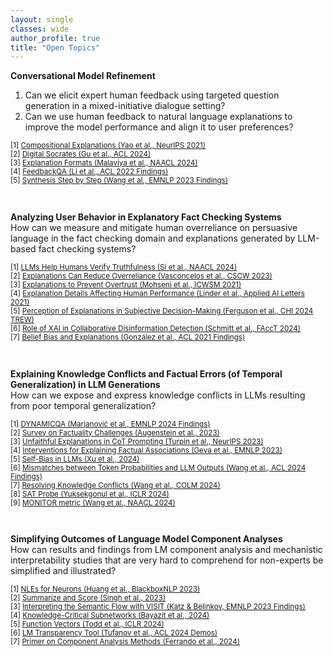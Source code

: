 ```yaml
---
layout: single
classes: wide
author_profile: true
title: "Open Topics"
---
```


<!-- InquAIrer -->
**Conversational Model Refinement**  
1. Can we elicit expert human feedback using targeted question generation in a mixed-initiative dialogue setting?
2. Can we use human feedback to natural language explanations to improve the model performance and align it to user preferences?
<p style="font-size:smaller;">
[1] <a href="https://arxiv.org/abs/2103.10415">Compositional Explanations (Yao et al., NeurIPS 2021)</a><br>
[2] <a href="https://aclanthology.org/2024.acl-long.302/">Digital Socrates (Gu et al., ACL 2024)</a><br>
[3] <a href="https://aclanthology.org/2024.naacl-long.168/">Explanation Formats (Malaviya et al., NAACL 2024)</a><br>
[4] <a href="https://aclanthology.org/2022.findings-acl.75/">FeedbackQA (Li et al., ACL 2022 Findings)</a><br>
[5] <a href="https://aclanthology.org/2023.findings-emnlp.791/">Synthesis Step by Step (Wang et al., EMNLP 2023 Findings)</a>
</p><br>

<!-- ORPEx -->
**Analyzing User Behavior in Explanatory Fact Checking Systems**  
How can we measure and mitigate human overreliance on persuasive language in the fact checking domain and explanations generated by LLM-based fact checking systems?
<p style="font-size:smaller;"> 
[1] <a href="https://aclanthology.org/2024.naacl-long.81/">LLMs Help Humans Verify Truthfulness (Si et al., NAACL 2024)</a><br>
[2] <a href="https://dl.acm.org/doi/10.1145/3579605">Explanations Can Reduce Overreliance (Vasconcelos et al., CSCW 2023)</a><br>
[3] <a href="https://doi.org/10.1609/icwsm.v15i1.18072">Explanations to Prevent Overtrust (Mohseni et al., ICWSM 2021)</a><br>
[4] <a href="https://doi.org/10.1002/ail2.49">Explanation Details Affecting Human Performance (Linder et al., Applied AI Letters 2021)</a><br>
[5] <a href="https://arxiv.org/abs/2404.12558">Perception of Explanations in Subjective Decision-Making (Ferguson et al., CHI 2024 TREW)</a><br>
[6] <a href="https://dl.acm.org/doi/10.1145/3630106.3659031">Role of XAI in Collaborative Disinformation Detection (Schmitt et al., FAccT 2024)</a><br>
[7] <a href="https://aclanthology.org/2021.findings-acl.259/">Belief Bias and Explanations (González et al., ACL 2021 Findings)</a>
</p><br>

<!-- DeLoreason -->
**Explaining Knowledge Conflicts and Factual Errors (of Temporal Generalization) in LLM Generations**  
How can we expose and express knowledge conflicts in LLMs resulting from poor temporal generalization?  
<p style="font-size:smaller;">
[1] <a href="https://arxiv.org/abs/2407.17023">DYNAMICQA (Marjanović et al., EMNLP 2024 Findings)</a><br>
[2] <a href="http://arxiv.org/abs/2310.05189">Survey on Factuality Challenges (Augenstein et al., 2023)</a><br>
[3] <a href="https://openreview.net/forum?id=bzs4uPLXvi">Unfaithful Explanations in CoT Prompting (Turpin et al., NeurIPS 2023)</a><br>
[4] <a href="https://aclanthology.org/2023.emnlp-main.751/">Interventions for Explaining Factual Associations (Geva et al., EMNLP 2023)</a><br>
[5] <a href="https://arxiv.org/abs/2402.11436">Self-Bias in LLMs (Xu et al., 2024)</a><br>
[6] <a href="https://aclanthology.org/2024.findings-acl.441">Mismatches between Token Probabilities and LLM Outputs (Wang et al., ACL 2024 Findings)</a><br>
[7] <a href="http://arxiv.org/abs/2310.00935">Resolving Knowledge Conflicts (Wang et al., COLM 2024)</a><br>
[8] <a href="https://openreview.net/forum?id=gfFVATffPd">SAT Probe (Yuksekgonul et al., ICLR 2024)</a><br>
[9] <a href="https://aclanthology.org/2024.naacl-long.46/">MONITOR metric (Wang et al., NAACL 2024)</a>
</p><br>

<!-- CircuiTeX -->
**Simplifying Outcomes of Language Model Component Analyses**  
How can results and findings from LM component analysis and mechanistic interpretability studies that are very hard to comprehend for non-experts be simplified and illustrated?  
<p style="font-size:smaller;">
[1] <a href="https://aclanthology.org/2023.blackboxnlp-1.24/">NLEs for Neurons (Huang et al., BlackboxNLP 2023)</a><br>
[2] <a href="https://arxiv.org/abs/2305.09863">Summarize and Score (Singh et al., 2023)</a><br>
[3] <a href="https://aclanthology.org/2023.findings-emnlp.939/">Interpreting the Semantic Flow with VISIT (Katz & Belinkov, EMNLP 2023 Findings)</a><br>
[4] <a href="https://arxiv.org/abs/2310.03084">Knowledge-Critical Subnetworks (Bayazit et al., 2024)</a><br>
[5] <a href="https://arxiv.org/abs/2310.15213">Function Vectors (Todd et al., ICLR 2024)</a><br>
[6] <a href="https://aclanthology.org/2024.acl-demos.6/">LM Transparency Tool (Tufanov et al., ACL 2024 Demos)</a><br>
[7] <a href="https://arxiv.org/abs/2405.00208">Primer on Component Analysis Methods (Ferrando et al., 2024)</a>
</p>
